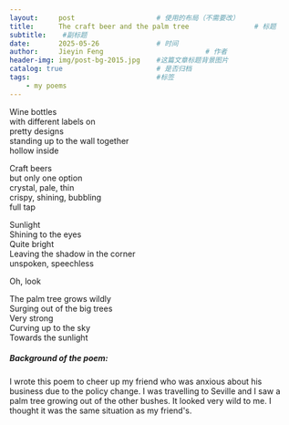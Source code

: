 ```yaml
---
layout:     post   				    # 使用的布局（不需要改）
title:      The craft beer and the palm tree 				# 标题  
subtitle:    #副标题
date:       2025-05-26 				# 时间
author:     Jieyin Feng 						# 作者 
header-img: img/post-bg-2015.jpg 	#这篇文章标题背景图片
catalog: true 						# 是否归档
tags:								#标签
    - my poems
---
```


Wine bottles\
with different labels on \
pretty designs\
standing up to the wall together\
hollow inside

Craft beers\
but only one option\
crystal, pale, thin\
crispy, shining, bubbling\
full tap

Sunlight\
Shining to the eyes\
Quite bright\
Leaving the shadow in the corner\
unspoken, speechless

Oh, look

The palm tree grows wildly\
Surging out of the big trees\
Very strong\
Curving up to the sky\
Towards the sunlight


##### Background of the poem:
I wrote this poem to cheer up my friend who was anxious about his business due to the policy change.
I was travelling to Seville and I saw a palm tree growing out of the other bushes. It looked very wild to me. I thought it was the same situation as my friend's.



